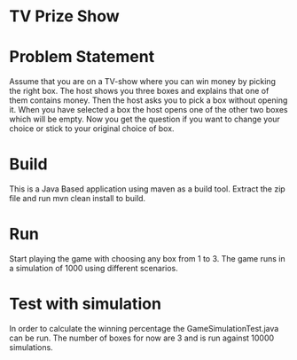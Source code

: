 # TV Prize Show 

# Problem Statement
Assume that you are on a TV-show where you can win money by picking the right box.
The host shows you three boxes and explains that one of them contains money.
Then the host asks you to pick a box without opening it. 
When you have selected a box the host opens one of the other two boxes which will be empty. 
Now you get the question if you want to change your choice or stick to your original choice of box. 


# Build
This is a Java Based application using maven as a build tool.
Extract the zip file and run mvn clean install to build.

# Run
Start playing the game with choosing any box from 1 to 3.
The game runs in a simulation of 1000 using different scenarios.

# Test with simulation
In order to calculate the winning percentage the GameSimulationTest.java can be run.
The number of boxes for now are 3 and is run against 10000 simulations.


